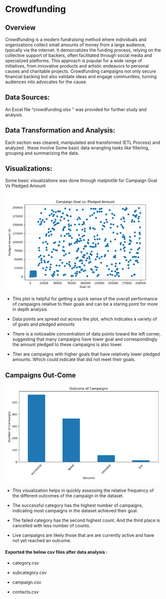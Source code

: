 # Crowdfunding

## Overview


Crowdfunding is a modern fundraising method where individuals and organizations collect small amounts of money from a large audience, typically via the internet. It democratizes the funding process, relying on the collective support of backers, often facilitated through social media and specialized platforms. This approach is popular for a wide range of initiatives, from innovative products and artistic endeavors to personal causes and charitable projects. Crowdfunding campaigns not only secure financial backing but also validate ideas and engage communities, turning audiences into advocates for the cause.

## Data Sources:

An Excel file “crowdfunding.xlsx ” was provided for further study 
and analysis.

## Data Transformation and Analysis:

Each section was cleaned, manipulated and transformed (ETL Process) and analyzed . these involve  Some basic data wrangling tasks like filtering, grouping and summarizing the data.

## Visualizations:

Some basic visualizations was done through matplotlib for Campaign Goal Vs Pledged Amount

 ![alt text](goal_pledged.png)

- This plot is helpful for getting a quick sense of the overall performance of campaigns relative to their goals and can be a staring point for more in depth analysis

- Data points are spread out across the plot, which indicates a variety of of goals and pledged amounts

- There is a noticeable concentration of data points toward the left corner, suggesting that many campaigns have lower goal and correspondingly the amount pledged to these campaigns is also lower.

- Ther are campaigns with higher goals that have relatively lower pledged amounts. Which could indicate that did not meet their goals.

## Campaigns Out-Come

 ![alt text](outcome_barchart.png)

- This visualization helps in quickly assessing the relative frequency of the different outcomes of the campaign in the dataset.

- The successful category has the highest number of campaigns, indicating most campaigns in the dataset achieved their goal.

- The failed category has the second highest count. And the third place is cancelled  with less number of counts.

- Live campaigns are likely those that are are currently active and have not yet reached an outcome.




#### Exported the below csv files after data analysis :
- category.csv

- subcategory.csv

- campaign.csv

- contacts.csv



